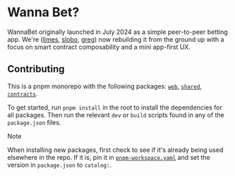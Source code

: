 # Wanna Bet?

WannaBet originally launched in July 2024 as a simple peer-to-peer betting app. We're ([limes](https://farcaster.xyz/limes.eth), [slobo](https://farcaster.xyz/slobo.eth), [greg](https://farcaster.xyz/greg)) now rebuilding it from the ground up with a focus on smart contract composability and a mini app-first UX.

## Contributing

This is a pnpm monorepo with the following packages: [`web`](./web/README.md), [`shared`](./shared/README.md), [`contracts`](./contracts/README.md).

To get started, run `pnpm install` in the root to install the dependencies for all packages. Then run the relevant `dev` or `build` scripts found in any of the `package.json` files.

> [!NOTE]
> When installing new packages, first check to see if it's already being used elsewhere in the repo. If it is, pin it in [`pnpm-workspace.yaml`](./pnpm-workspace.yaml) and set the version in `package.json` to `catalog:`.
